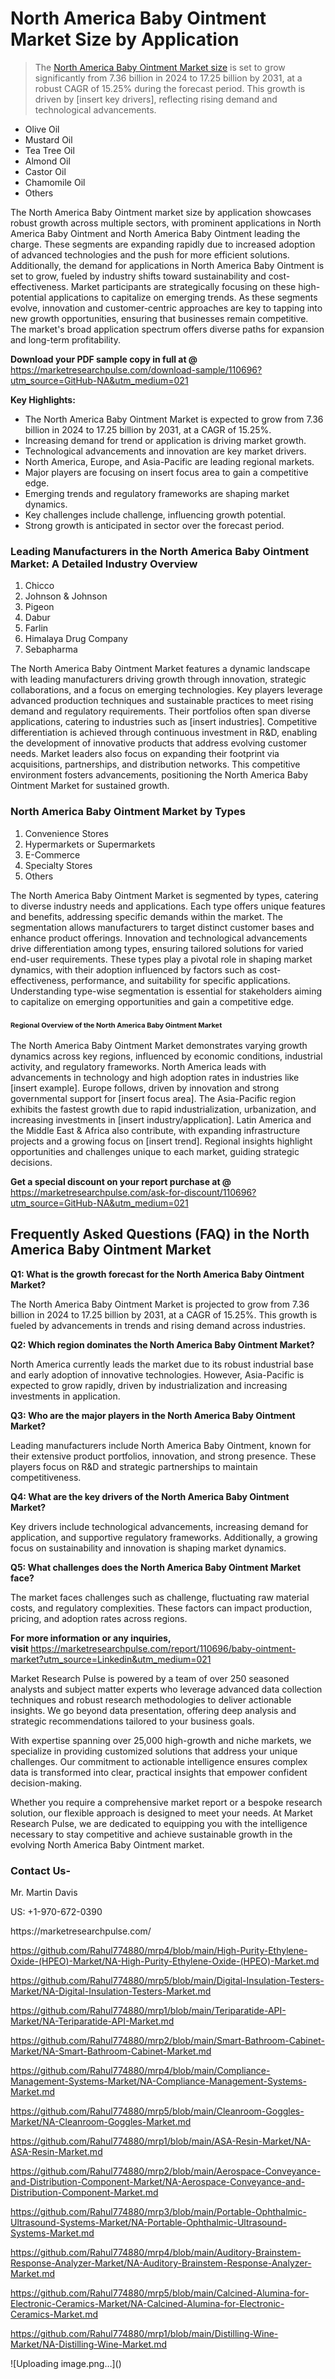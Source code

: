 <h1>North America Baby Ointment Market&nbsp;Size by Application</h1><blockquote><p>The <a href="https://marketresearchpulse.com/download-sample/110696?utm_source=GitHub-NA&amp;utm_medium=021">North America Baby Ointment Market size</a> is set to grow significantly from 7.36 billion in 2024 to 17.25 billion by 2031, at a robust CAGR of 15.25% during the forecast period. This growth is driven by [insert key drivers], reflecting rising demand and technological advancements.</p></blockquote><ul><li>Olive Oil<li> Mustard Oil<li> Tea Tree Oil<li> Almond Oil<li> Castor Oil<li> Chamomile Oil<li> Others</li></ul><p>The North America Baby Ointment market size by application showcases robust growth across multiple sectors, with prominent applications in North America Baby Ointment and North America Baby Ointment leading the charge. These segments are expanding rapidly due to increased adoption of advanced technologies and the push for more efficient solutions. Additionally, the demand for applications in North America Baby Ointment is set to grow, fueled by industry shifts toward sustainability and cost-effectiveness. Market participants are strategically focusing on these high-potential applications to capitalize on emerging trends. As these segments evolve, innovation and customer-centric approaches are key to tapping into new growth opportunities, ensuring that businesses remain competitive. The market's broad application spectrum offers diverse paths for expansion and long-term profitability.</p><p><strong>Download your PDF sample copy in full at @ </strong><a href="https://marketresearchpulse.com/download-sample/110696?utm_source=GitHub-NA&amp;utm_medium=021">https://marketresearchpulse.com/download-sample/110696?utm_source=GitHub-NA&amp;utm_medium=021</a></p><p><strong>Key Highlights: </strong></p><ul><li>The North America Baby Ointment Market is expected to grow from 7.36 billion in 2024 to 17.25 billion by 2031, at a CAGR of 15.25%.</li><li>Increasing demand for trend or application is driving market growth.</li><li>Technological advancements and innovation are key market drivers.</li><li>North America, Europe, and Asia-Pacific are leading regional markets.</li><li>Major players are focusing on insert focus area to gain a competitive edge.</li><li>Emerging trends and regulatory frameworks are shaping market dynamics.</li><li>Key challenges include challenge, influencing growth potential.</li><li>Strong growth is anticipated in sector over the forecast period.</li></ul><h3>Leading Manufacturers in the North America Baby Ointment Market: A Detailed Industry Overview</h3><ol><li>Chicco</li><li>Johnson & Johnson</li><li>Pigeon</li><li>Dabur</li><li>Farlin</li><li>Himalaya Drug Company</li><li>Sebapharma</li></ol><div class="flex max-w-full flex-col flex-grow"><div class="min-h-8 text-message flex w-full flex-col items-end gap-2 whitespace-normal break-words [.text-message+&amp;]:mt-5" dir="auto" data-message-author-role="assistant" data-message-id="fd8432e4-4910-450d-b182-61b7bfb0a01f" data-message-model-slug="gpt-4o"><div class="flex w-full flex-col gap-1 empty:hidden first:pt-[3px]"><div class="markdown prose w-full break-words dark:prose-invert light"><p>The North America Baby Ointment Market features a dynamic landscape with leading manufacturers driving growth through innovation, strategic collaborations, and a focus on emerging technologies. Key players leverage advanced production techniques and sustainable practices to meet rising demand and regulatory requirements. Their portfolios often span diverse applications, catering to industries such as [insert industries]. Competitive differentiation is achieved through continuous investment in R&amp;D, enabling the development of innovative products that address evolving customer needs. Market leaders also focus on expanding their footprint via acquisitions, partnerships, and distribution networks. This competitive environment fosters advancements, positioning the North America Baby Ointment Market for sustained growth.</p></div></div></div></div><h3>North America Baby Ointment Market by Types</h3><ol><li>Convenience Stores<li> Hypermarkets or Supermarkets<li> E-Commerce<li> Specialty Stores<li> Others</li></ol><div class="flex max-w-full flex-col flex-grow"><div class="min-h-8 text-message flex w-full flex-col items-end gap-2 whitespace-normal break-words [.text-message+&amp;]:mt-5" dir="auto" data-message-author-role="assistant" data-message-id="084470be-0bb7-4664-bddf-5156b4f41249" data-message-model-slug="gpt-4o-mini"><div class="flex w-full flex-col gap-1 empty:hidden first:pt-[3px]"><div class="markdown prose w-full break-words dark:prose-invert light"><p>The North America Baby Ointment Market is segmented by types, catering to diverse industry needs and applications. Each type offers unique features and benefits, addressing specific demands within the market. The segmentation allows manufacturers to target distinct customer bases and enhance product offerings. Innovation and technological advancements drive differentiation among types, ensuring tailored solutions for varied end-user requirements. These types play a pivotal role in shaping market dynamics, with their adoption influenced by factors such as cost-effectiveness, performance, and suitability for specific applications. Understanding type-wise segmentation is essential for stakeholders aiming to capitalize on emerging opportunities and gain a competitive edge.</p></div></div></div></div><h3><span style="font-size: 11px;">Regional Overview of the North America Baby Ointment Market</span></h3><div class="flex max-w-full flex-col flex-grow"><div class="min-h-8 text-message flex w-full flex-col items-end gap-2 whitespace-normal break-words [.text-message+&amp;]:mt-5" dir="auto" data-message-author-role="assistant" data-message-id="e9038762-ce64-4e30-91c9-9bd413514231" data-message-model-slug="gpt-4o-mini"><div class="flex w-full flex-col gap-1 empty:hidden first:pt-[3px]"><div class="markdown prose w-full break-words dark:prose-invert light"><p>The North America Baby Ointment Market demonstrates varying growth dynamics across key regions, influenced by economic conditions, industrial activity, and regulatory frameworks. North America leads with advancements in technology and high adoption rates in industries like [insert example]. Europe follows, driven by innovation and strong governmental support for [insert focus area]. The Asia-Pacific region exhibits the fastest growth due to rapid industrialization, urbanization, and increasing investments in [insert industry/application]. Latin America and the Middle East &amp; Africa also contribute, with expanding infrastructure projects and a growing focus on [insert trend]. Regional insights highlight opportunities and challenges unique to each market, guiding strategic decisions.</p></div></div></div></div><p><strong>Get a special discount on your report purchase at @ </strong><a href="https://marketresearchpulse.com/ask-for-discount/110696?utm_source=GitHub-NA&amp;utm_medium=021">https://marketresearchpulse.com/ask-for-discount/110696?utm_source=GitHub-NA&amp;utm_medium=021</a></p><h2>Frequently Asked Questions (FAQ) in the North America Baby Ointment Market</h2><p><strong>Q1: What is the growth forecast for the North America Baby Ointment Market?</strong></p><p>The North America Baby Ointment Market is projected to grow from 7.36 billion in 2024 to 17.25 billion by 2031, at a CAGR of 15.25%. This growth is fueled by advancements in trends and rising demand across industries.</p><p><strong>Q2: Which region dominates the North America Baby Ointment Market?</strong></p><p>North America currently leads the market due to its robust industrial base and early adoption of innovative technologies. However, Asia-Pacific is expected to grow rapidly, driven by industrialization and increasing investments in application.</p><p><strong>Q3: Who are the major players in the North America Baby Ointment Market?</strong></p><p>Leading manufacturers include North America Baby Ointment, known for their extensive product portfolios, innovation, and strong presence. These players focus on R&amp;D and strategic partnerships to maintain competitiveness.</p><p><strong>Q4: What are the key drivers of the North America Baby Ointment Market?</strong></p><p>Key drivers include technological advancements, increasing demand for application, and supportive regulatory frameworks. Additionally, a growing focus on sustainability and innovation is shaping market dynamics.</p><p><strong>Q5: What challenges does the North America Baby Ointment Market face?</strong></p><p>The market faces challenges such as challenge, fluctuating raw material costs, and regulatory complexities. These factors can impact production, pricing, and adoption rates across regions.</p><p><strong>For more information or any inquiries, visit&nbsp;</strong><a href="https://marketresearchpulse.com/report/110696/baby-ointment-market?utm_source=Linkedin&utm_medium=021">https://marketresearchpulse.com/report/110696/baby-ointment-market?utm_source=Linkedin&utm_medium=021</a></p><p>Market Research Pulse is powered by a team of over 250 seasoned analysts and subject matter experts who leverage advanced data collection techniques and robust research methodologies to deliver actionable insights. We go beyond data presentation, offering deep analysis and strategic recommendations tailored to your business goals.</p><p>With expertise spanning over 25,000 high-growth and niche markets, we specialize in providing customized solutions that address your unique challenges. Our commitment to actionable intelligence ensures complex data is transformed into clear, practical insights that empower confident decision-making.</p><p>Whether you require a comprehensive market report or a bespoke research solution, our flexible approach is designed to meet your needs. At Market Research Pulse, we are dedicated to equipping you with the intelligence necessary to stay competitive and achieve sustainable growth in the evolving North America Baby Ointment market.</p><h3><strong>Contact Us-</strong></h3><p>Mr. Martin Davis</p><p>US: +1-970-672-0390</p><p>https://marketresearchpulse.com/</p><p><a href="https://github.com/Rahul774880/mrp4/blob/main/High-Purity-Ethylene-Oxide-(HPEO)-Market/NA-High-Purity-Ethylene-Oxide-(HPEO)-Market.md">https://github.com/Rahul774880/mrp4/blob/main/High-Purity-Ethylene-Oxide-(HPEO)-Market/NA-High-Purity-Ethylene-Oxide-(HPEO)-Market.md</a></p><p><a href="https://github.com/Rahul774880/mrp5/blob/main/Digital-Insulation-Testers-Market/NA-Digital-Insulation-Testers-Market.md">https://github.com/Rahul774880/mrp5/blob/main/Digital-Insulation-Testers-Market/NA-Digital-Insulation-Testers-Market.md</a></p><p><a href="https://github.com/Rahul774880/mrp1/blob/main/Teriparatide-API-Market/NA-Teriparatide-API-Market.md">https://github.com/Rahul774880/mrp1/blob/main/Teriparatide-API-Market/NA-Teriparatide-API-Market.md</a></p><p><a href="https://github.com/Rahul774880/mrp2/blob/main/Smart-Bathroom-Cabinet-Market/NA-Smart-Bathroom-Cabinet-Market.md">https://github.com/Rahul774880/mrp2/blob/main/Smart-Bathroom-Cabinet-Market/NA-Smart-Bathroom-Cabinet-Market.md</a></p><p><a href="https://github.com/Rahul774880/mrp4/blob/main/Compliance-Management-Systems-Market/NA-Compliance-Management-Systems-Market.md">https://github.com/Rahul774880/mrp4/blob/main/Compliance-Management-Systems-Market/NA-Compliance-Management-Systems-Market.md</a></p><p><a href="https://github.com/Rahul774880/mrp5/blob/main/Cleanroom-Goggles-Market/NA-Cleanroom-Goggles-Market.md">https://github.com/Rahul774880/mrp5/blob/main/Cleanroom-Goggles-Market/NA-Cleanroom-Goggles-Market.md</a></p><p><a href="https://github.com/Rahul774880/mrp1/blob/main/ASA-Resin-Market/NA-ASA-Resin-Market.md">https://github.com/Rahul774880/mrp1/blob/main/ASA-Resin-Market/NA-ASA-Resin-Market.md</a></p><p><a href="https://github.com/Rahul774880/mrp2/blob/main/Aerospace-Conveyance-and-Distribution-Component-Market/NA-Aerospace-Conveyance-and-Distribution-Component-Market.md">https://github.com/Rahul774880/mrp2/blob/main/Aerospace-Conveyance-and-Distribution-Component-Market/NA-Aerospace-Conveyance-and-Distribution-Component-Market.md</a></p><p><a href="https://github.com/Rahul774880/mrp3/blob/main/Portable-Ophthalmic-Ultrasound-Systems-Market/NA-Portable-Ophthalmic-Ultrasound-Systems-Market.md">https://github.com/Rahul774880/mrp3/blob/main/Portable-Ophthalmic-Ultrasound-Systems-Market/NA-Portable-Ophthalmic-Ultrasound-Systems-Market.md</a></p><p><a href="https://github.com/Rahul774880/mrp4/blob/main/Auditory-Brainstem-Response-Analyzer-Market/NA-Auditory-Brainstem-Response-Analyzer-Market.md">https://github.com/Rahul774880/mrp4/blob/main/Auditory-Brainstem-Response-Analyzer-Market/NA-Auditory-Brainstem-Response-Analyzer-Market.md</a></p><p><a href="https://github.com/Rahul774880/mrp5/blob/main/Calcined-Alumina-for-Electronic-Ceramics-Market/NA-Calcined-Alumina-for-Electronic-Ceramics-Market.md">https://github.com/Rahul774880/mrp5/blob/main/Calcined-Alumina-for-Electronic-Ceramics-Market/NA-Calcined-Alumina-for-Electronic-Ceramics-Market.md</a></p><p><a href="https://github.com/Rahul774880/mrp1/blob/main/Distilling-Wine-Market/NA-Distilling-Wine-Market.md">https://github.com/Rahul774880/mrp1/blob/main/Distilling-Wine-Market/NA-Distilling-Wine-Market.md</a></p>
![Uploading image.png…]()
